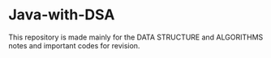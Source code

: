 # Java-with-DSA
This repository is made mainly for the DATA STRUCTURE and ALGORITHMS notes and important codes for revision.
